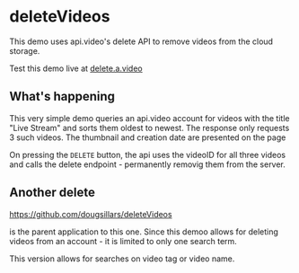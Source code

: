 # deleteVideos

This demo uses api.video's delete API to remove videos from the cloud storage.

Test this demo live at [delete.a.video](https://delete.a.video)

## What's happening

This very simple demo queries an api.video account for videos with the title "Live Stream" and sorts them oldest to newest.  The response only requests 3 such videos.  The thumbnail and creation date are presented on the page

On pressing the ```DELETE``` button, the api uses the videoID for all three videos and calls the delete endpoint - permanently removig them from the server.

## Another delete

https://github.com/dougsillars/deleteVideos

is the parent application to this one. Since this demoo allows for deleting videos from an account - it is limited to only one search term.

This version allows for searches on video tag or video name.

